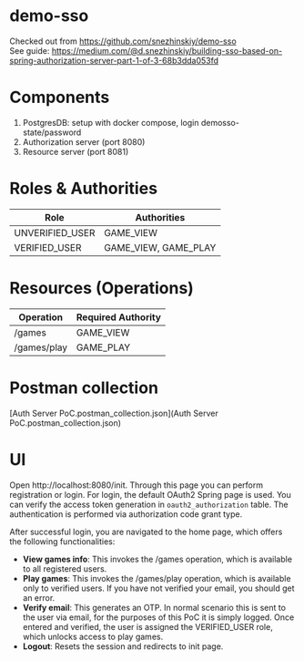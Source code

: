 # demo-sso

Checked out from https://github.com/snezhinskiy/demo-sso  
See guide: https://medium.com/@d.snezhinskiy/building-sso-based-on-spring-authorization-server-part-1-of-3-68b3dda053fd

# Components

1. PostgresDB: setup with docker compose, login demosso-state/password
2. Authorization server (port 8080)
3. Resource server (port 8081)

# Roles & Authorities

| Role            | Authorities          |
|-----------------|----------------------|
| UNVERIFIED_USER | GAME_VIEW            |
| VERIFIED_USER   | GAME_VIEW, GAME_PLAY |

# Resources (Operations)

| Operation   | Required Authority | 
|-------------|--------------------|
| /games      | GAME_VIEW          | 
| /games/play | GAME_PLAY          | 

# Postman collection

[Auth Server PoC.postman_collection.json](Auth Server PoC.postman_collection.json)

# UI

Open http://localhost:8080/init.
Through this page you can perform registration or login. For login, the default OAuth2 Spring page is used.
You can verify the access token generation in `oauth2_authorization` table. The authentication is performed via authorization code grant type.

After successful login, you are navigated to the home page, which offers the following functionalities:
- **View games info**: This invokes the /games operation, which is available to all registered users.
- **Play games**: This invokes the /games/play operation, which is available only to verified users. If you have not verified your email, you should get an error.
- **Verify email**: This generates an OTP. In normal scenario this is sent to the user via email, for the purposes of this PoC it is simply logged. Once entered and verified, the user is assigned the VERIFIED_USER role, which unlocks access to play games.
- **Logout**: Resets the session and redirects to init page.